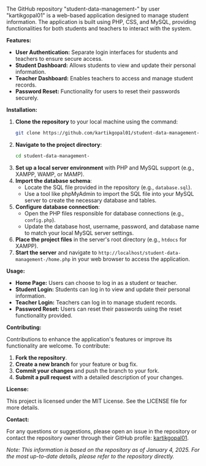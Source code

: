 The GitHub repository "student-data-management-" by user "kartikgopal01" is a web-based application designed to manage student information. The application is built using PHP, CSS, and MySQL, providing functionalities for both students and teachers to interact with the system.

**Features:**

- **User Authentication:** Separate login interfaces for students and teachers to ensure secure access.
- **Student Dashboard:** Allows students to view and update their personal information.
- **Teacher Dashboard:** Enables teachers to access and manage student records.
- **Password Reset:** Functionality for users to reset their passwords securely.

**Installation:**

1. **Clone the repository** to your local machine using the command:
   ```bash
   git clone https://github.com/kartikgopal01/student-data-management-.git
   ```
2. **Navigate to the project directory**:
   ```bash
   cd student-data-management-
   ```
3. **Set up a local server environment** with PHP and MySQL support (e.g., XAMPP, WAMP, or MAMP).
4. **Import the database schema**:
   - Locate the SQL file provided in the repository (e.g., `database.sql`).
   - Use a tool like phpMyAdmin to import the SQL file into your MySQL server to create the necessary database and tables.
5. **Configure database connection**:
   - Open the PHP files responsible for database connections (e.g., `config.php`).
   - Update the database host, username, password, and database name to match your local MySQL server settings.
6. **Place the project files** in the server's root directory (e.g., `htdocs` for XAMPP).
7. **Start the server** and navigate to `http://localhost/student-data-management-/home.php` in your web browser to access the application.

**Usage:**

- **Home Page:** Users can choose to log in as a student or teacher.
- **Student Login:** Students can log in to view and update their personal information.
- **Teacher Login:** Teachers can log in to manage student records.
- **Password Reset:** Users can reset their passwords using the reset functionality provided.

**Contributing:**

Contributions to enhance the application's features or improve its functionality are welcome. To contribute:
1. **Fork the repository**.
2. **Create a new branch** for your feature or bug fix.
3. **Commit your changes** and push the branch to your fork.
4. **Submit a pull request** with a detailed description of your changes.

**License:**

This project is licensed under the MIT License. See the LICENSE file for more details.

**Contact:**

For any questions or suggestions, please open an issue in the repository or contact the repository owner through their GitHub profile: [kartikgopal01](https://github.com/kartikgopal01).

*Note: This information is based on the repository as of January 4, 2025. For the most up-to-date details, please refer to the repository directly.* 
